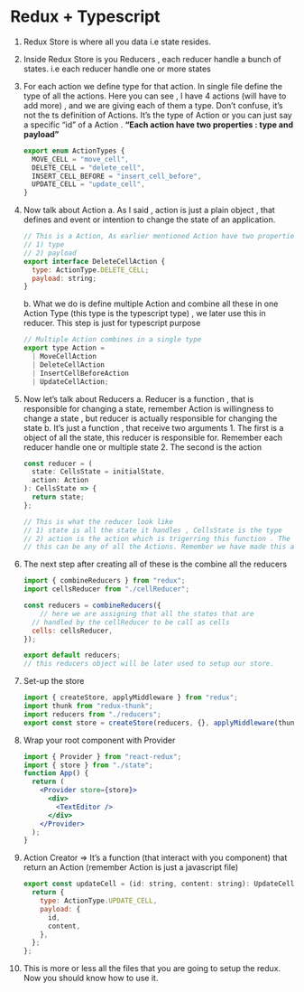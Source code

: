 # Redux + Typescript

1. Redux Store is where all you data i.e state resides.
2. Inside Redux Store is you Reducers , each reducer handle a bunch of states. i.e each reducer handle one or more states
3. For each action we define type for that action. In single file define the type of all the actions. Here you can see , I have 4 actions (will have to add more) , and we are giving each of them a type. Don’t confuse,   it’s not the ts definition of Actions. It’s the type of Action or you can just say  a specific “id” of a Action . **“**Each action have two properties : type and payload**”**
    
    ```jsx
    export enum ActionTypes {
      MOVE_CELL = "move_cell",
      DELETE_CELL = "delete_cell",
      INSERT_CELL_BEFORE = "insert_cell_before",
      UPDATE_CELL = "update_cell",
    }
    ```
    
4. Now talk about Action
    a. As I said , action is just a plain object , that defines and event or intention to change the state of an application.
    
    ```jsx
    // This is a Action, As earlier mentioned Action have two properties
    // 1) type
    // 2) payload
    export interface DeleteCellAction {
      type: ActionType.DELETE_CELL;
      payload: string;
    }
    
    ```
    
    b. What we do is define multiple Action and combine all these in one Action Type (this type is the typescript type) , we later use this in reducer. This step is just for typescript purpose
    
    ```jsx
    // Multiple Action combines in a single type
    export type Action =
      | MoveCellAction
      | DeleteCellAction
      | InsertCellBeforeAction
      | UpdateCellAction;
    ```
    
5. Now let’s talk about Reducers
    a. Reducer is a function , that is responsible for changing a state, remember Action is willingness to change a state , but reducer is actually responsible for changing the state
    b. It’s just a function , that receive two arguments
        1. The first is a object of all the state, this reducer is responsible for. Remember each reducer handle one or multiple state
        2. The second is the action 
    
    ```jsx
    const reducer = (
      state: CellsState = initialState,
      action: Action
    ): CellsState => {
      return state;
    };
    
    // This is what the reducer look like
    // 1) state is all the state it handles , CellsState is the type
    // 2) action is the action which is trigerring this function . The type for 
    // this can be any of all the Actions. Remember we have made this above
    ```
    
6. The next step after creating all of these is the combine all the reducers 
    
    ```jsx
    import { combineReducers } from "redux";
    import cellsReducer from "./cellReducer";
    
    const reducers = combineReducers({
    	// here we are assigning that all the states that are
      // handled by the cellReducer to be call as cells
      cells: cellsReducer,
    });
    
    export default reducers;
    // this reducers object will be later used to setup our store.
    ```
    
7. Set-up the store
    
    ```jsx
    import { createStore, applyMiddleware } from "redux";
    import thunk from "redux-thunk";
    import reducers from "./reducers";
    export const store = createStore(reducers, {}, applyMiddleware(thunk));
    ```
    
8. Wrap your root component with Provider
    
    ```jsx
    import { Provider } from "react-redux";
    import { store } from "./state";
    function App() {
      return (
        <Provider store={store}>
          <div>
            <TextEditor />
          </div>
        </Provider>
      );
    } 
    ```
    

9. Action Creator ⇒ It’s a function (that interact with you component) that return an Action (remember Action is just a javascript file)
    
    ```jsx
    export const updateCell = (id: string, content: string): UpdateCellAction => {
      return {
        type: ActionType.UPDATE_CELL,
        payload: {
          id,
          content,
        },
      };
    };
    ```
    

10. This is more or less all the files that you are going to setup the redux. Now you should know how to use it.
